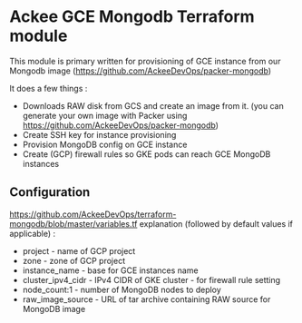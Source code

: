# Ackee GCE Mongodb Terraform module

This module is primary written for provisioning of GCE instance from our Mongodb image (https://github.com/AckeeDevOps/packer-mongodb)

It does a few things :
* Downloads RAW disk from GCS and create an image from it. (you can generate your own image with Packer using https://github.com/AckeeDevOps/packer-mongodb)
* Create SSH key for instance provisioning
* Provision MongoDB config on GCE instance
* Create (GCP) firewall rules so GKE pods can reach GCE MongoDB instances


## Configuration

https://github.com/AckeeDevOps/terraform-mongodb/blob/master/variables.tf explanation  (followed by default values if applicable) :

* project - name of GCP project
* zone - zone of GCP project
* instance_name - base for GCE instances name
* cluster_ipv4_cidr - IPv4 CIDR of GKE cluster - for firewall rule setting
* node_count:1 - number of MongoDB nodes to deploy
* raw_image_source -  URL of tar archive containing RAW source for MongoDB image
